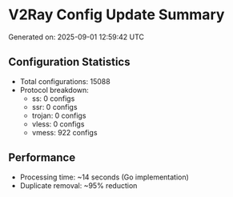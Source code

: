 # V2Ray Config Update Summary
Generated on: 2025-09-01 12:59:42 UTC

## Configuration Statistics
- Total configurations: 15088
- Protocol breakdown:
  - ss: 0 configs
  - ssr: 0 configs
  - trojan: 0 configs
  - vless: 0 configs
  - vmess: 922 configs

## Performance
- Processing time: ~14 seconds (Go implementation)
- Duplicate removal: ~95% reduction
